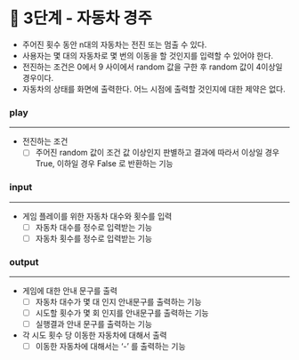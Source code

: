 # 🚀 3단계 - 자동차 경주
- 주어진 횟수 동안 n대의 자동차는 전진 또는 멈출 수 있다.
- 사용자는 몇 대의 자동차로 몇 번의 이동을 할 것인지를 입력할 수 있어야 한다.
- 전진하는 조건은 0에서 9 사이에서 random 값을 구한 후 random 값이 4이상일 경우이다.
- 자동차의 상태를 화면에 출력한다. 어느 시점에 출력할 것인지에 대한 제약은 없다.

### play

---

- 전진하는 조건
  - [ ]  주어진 random 값이 조건 값 이상인지 판별하고 결과에 따라서 이상일 경우 True, 이하일 경우 False 로 반환하는 기능

### input

---

- 게임 플레이를 위한 자동차 대수와 횟수를 입력
  - [ ]  자동차 대수를 정수로 입력받는 기능
  - [ ]  자동차 횟수를 정수로 입력받는 기능

### output

---

- 게임에 대한 안내 문구를 출력
  - [ ]  자동차 대수가 몇 대 인지 안내문구를 출력하는 기능
  - [ ]  시도할 횟수가 몇 회 인지를 안내문구를 출력하는 기능
  - [ ]  실행결과 안내 문구를 출력하는 기능
- 각 시도 횟수 당 이동한 자동차에 대해서 출력
  - [ ]  이동한 자동차에 대해서는 ‘-’ 를 출력하는 기능